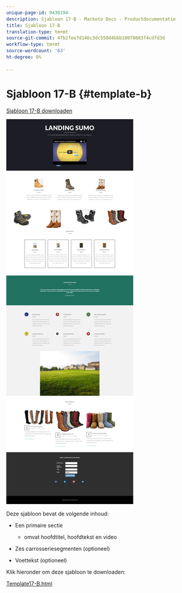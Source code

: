 ```yaml
---
unique-page-id: 9438194
description: Sjabloon 17-B - Marketo Docs - Productdocumentatie
title: Sjabloon 17-B
translation-type: tm+mt
source-git-commit: 47b2fee7d146c3dc558d4bbb10070683f4cdfd3d
workflow-type: tm+mt
source-wordcount: '63'
ht-degree: 0%

---
```



# Sjabloon 17-B {#template-b}

[Sjabloon 17-B downloaden](http://docs.marketo.com/download/attachments/9438194/template-17b.html?version=1&amp;modificationdate=1439842984000&amp;api=v2)

![](assets/image2015-8-17-16-3a50-3a15.png)

Deze sjabloon bevat de volgende inhoud:

* Een primaire sectie

   * omvat hoofdtitel, hoofdtekst en video

* Zes carrosseriesegmenten (optioneel)
* Voettekst (optioneel)

Klik hieronder om deze sjabloon te downloaden:

[Template17-B.html](http://docs.marketo.com/download/attachments/9438194/template-17b.html?version=1&amp;modificationdate=1439842984000&amp;api=v2)
